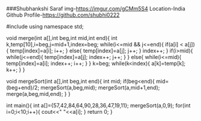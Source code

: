 ###Shubhankshi Saraf 
img-https://imgur.com/gCMm5S4 
Location-India 
Github Profile-https://github.com/shubhi0222

#include <iostream>
using namespace std;

void merge(int a[],int beg,int mid,int end){
    int k,temp[10],i=beg,j=mid+1,index=beg;
    while(i<=mid && j<=end){
        if(a[i] < a[j]){
            temp[index]=a[i];
            i++;
        }
        else{
            temp[index]=a[j];
            j++;
        }
        index++;
    }
    if(i>mid){
        while(j<=end){
            temp[index]=a[j];
            index++;
            j++;
        }
    }
    else{
        while(i<=mid){
            temp[index]=a[i];
            index++;
            i++;
        }
    }
    k=beg;
    while(k<index){
        a[k]=temp[k];
        k++;
    }
}

void mergeSort(int a[],int beg,int end){
    int mid;
    if(beg<end){
        mid=(beg+end)/2;
        mergeSort(a,beg,mid);
        mergeSort(a,mid+1,end);
        merge(a,beg,mid,end);
    }
}

int main(){
    int a[]={57,42,84,64,90,28,36,47,19,11};
    mergeSort(a,0,9);
    for(int i=0;i<10;i++){
        cout<<" "<<a[i];
    }
    return 0;
}
